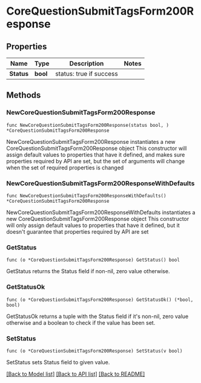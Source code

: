 # CoreQuestionSubmitTagsForm200Response

## Properties

Name | Type | Description | Notes
------------ | ------------- | ------------- | -------------
**Status** | **bool** | status: true if success | 

## Methods

### NewCoreQuestionSubmitTagsForm200Response

`func NewCoreQuestionSubmitTagsForm200Response(status bool, ) *CoreQuestionSubmitTagsForm200Response`

NewCoreQuestionSubmitTagsForm200Response instantiates a new CoreQuestionSubmitTagsForm200Response object
This constructor will assign default values to properties that have it defined,
and makes sure properties required by API are set, but the set of arguments
will change when the set of required properties is changed

### NewCoreQuestionSubmitTagsForm200ResponseWithDefaults

`func NewCoreQuestionSubmitTagsForm200ResponseWithDefaults() *CoreQuestionSubmitTagsForm200Response`

NewCoreQuestionSubmitTagsForm200ResponseWithDefaults instantiates a new CoreQuestionSubmitTagsForm200Response object
This constructor will only assign default values to properties that have it defined,
but it doesn't guarantee that properties required by API are set

### GetStatus

`func (o *CoreQuestionSubmitTagsForm200Response) GetStatus() bool`

GetStatus returns the Status field if non-nil, zero value otherwise.

### GetStatusOk

`func (o *CoreQuestionSubmitTagsForm200Response) GetStatusOk() (*bool, bool)`

GetStatusOk returns a tuple with the Status field if it's non-nil, zero value otherwise
and a boolean to check if the value has been set.

### SetStatus

`func (o *CoreQuestionSubmitTagsForm200Response) SetStatus(v bool)`

SetStatus sets Status field to given value.



[[Back to Model list]](../README.md#documentation-for-models) [[Back to API list]](../README.md#documentation-for-api-endpoints) [[Back to README]](../README.md)


